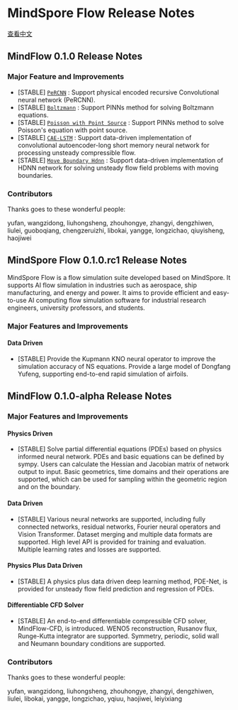 # MindSpore Flow Release Notes

[查看中文](./RELEASE_CN.md)

## MindFlow 0.1.0 Release Notes

### Major Feature and Improvements

- [STABLE] [`PeRCNN`](https://gitee.com/mindspore/mindscience/tree/master/MindFlow/applications/data_mechanism_fusion/PeRCNN) : Support physical encoded recursive Convolutional neural network (PeRCNN).
- [STABLE] [`Boltzmann`](https://gitee.com/mindspore/mindscience/tree/master/MindFlow/applications/physics_driven/boltzmann)  : Support PINNs method for solving Boltzmann equations.
- [STABLE] [`Poisson with Point Source`](https://gitee.com/mindspore/mindscience/tree/master/MindFlow/applications/physics_driven/poisson_point_source) : Support PINNs method to solve Poisson's equation with point source.
- [STABLE] [`CAE-LSTM`](https://gitee.com/mindspore/mindscience/tree/master/MindFlow/applications/research/cae_lstm)  : Support data-driven implementation of convolutional autoencoder-long short memory neural network for processing unsteady compressible flow.
- [STABLE] [`Move Boundary Hdnn`](https://gitee.com/mindspore/mindscience/tree/master/MindFlow/applications/research/move_boundary_hdnn) : Support data-driven implementation of HDNN network for solving unsteady flow field problems with moving boundaries.

### Contributors

Thanks goes to these wonderful people:

yufan, wangzidong, liuhongsheng, zhouhongye, zhangyi, dengzhiwen, liulei, guoboqiang, chengzeruizhi, libokai, yangge, longzichao, qiuyisheng, haojiwei

## MindSpore Flow 0.1.0.rc1 Release Notes

MindSpore Flow is a flow simulation suite developed based on MindSpore. It supports AI flow simulation in industries such as aerospace, ship manufacturing, and energy and power. It aims to provide efficient and easy-to-use AI computing flow simulation software for industrial research engineers, university professors, and students.

### Major Features and Improvements

#### Data Driven

- [STABLE] Provide the Kupmann KNO neural operator to improve the simulation accuracy of NS equations. Provide a large model of Dongfang Yufeng, supporting end-to-end rapid simulation of airfoils.

## MindFlow 0.1.0-alpha Release Notes

### Major Features and Improvements

#### Physics Driven

- [STABLE] Solve partial differential equations (PDEs) based on physics informed neural network. PDEs and basic equations can be defined by sympy. Users can calculate the Hessian and Jacobian matrix of network output to input. Basic geometrics, time domains and their operations are supported, which can be used for sampling within the geometric region and on the boundary.

#### Data Driven

- [STABLE] Various neural networks are supported, including fully connected networks, residual networks, Fourier neural operators and Vision Transformer. Dataset merging and multiple data formats are supported. High level API is provided for training and evaluation. Multiple learning rates and losses are supported.

#### Physics Plus Data Driven

- [STABLE] A physics plus data driven deep learning method, PDE-Net, is provided for unsteady flow field prediction and regression of PDEs.

#### Differentiable CFD Solver

- [STABLE] An end-to-end differentiable compressible CFD solver, MindFlow-CFD, is introduced. WENO5 reconstruction, Rusanov flux, Runge-Kutta integrator are supported. Symmetry, periodic, solid wall and Neumann boundary conditions are supported.

### Contributors

Thanks goes to these wonderful people:

yufan, wangzidong, liuhongsheng, zhouhongye, zhangyi, dengzhiwen, liulei, libokai, yangge, longzichao, yqiuu, haojiwei, leiyixiang

